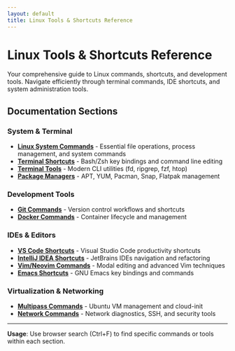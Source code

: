 ```yaml
---
layout: default
title: Linux Tools & Shortcuts Reference
---
```


# Linux Tools & Shortcuts Reference

Your comprehensive guide to Linux commands, shortcuts, and development tools. Navigate efficiently through terminal commands, IDE shortcuts, and system administration tools.

## Documentation Sections

### System & Terminal
- [**Linux System Commands**](https://onelrian.github.io/Documentation/docs/linux-commands.html) - Essential file operations, process management, and system commands
- [**Terminal Shortcuts**](https://onelrian.github.io/Documentation/docs/terminal-shortcuts.html) - Bash/Zsh key bindings and command line editing
- [**Terminal Tools**](https://onelrian.github.io/Documentation/docs/terminal-tools.html) - Modern CLI utilities (fd, ripgrep, fzf, htop)
- [**Package Managers**](https://onelrian.github.io/Documentation/docs/package-managers.html) - APT, YUM, Pacman, Snap, Flatpak management

### Development Tools
- [**Git Commands**](https://onelrian.github.io/Documentation/docs/git-commands.html) - Version control workflows and shortcuts
- [**Docker Commands**](https://onelrian.github.io/Documentation/docs/docker-commands.html) - Container lifecycle and management

### IDEs & Editors
- [**VS Code Shortcuts**](https://onelrian.github.io/Documentation/docs/vscode-shortcuts.html) - Visual Studio Code productivity shortcuts
- [**IntelliJ IDEA Shortcuts**](https://onelrian.github.io/Documentation/docs/intellij-shortcuts.html) - JetBrains IDEs navigation and refactoring
- [**Vim/Neovim Commands**](https://onelrian.github.io/Documentation/docs/vim-commands.html) - Modal editing and advanced Vim techniques
- [**Emacs Shortcuts**](https://onelrian.github.io/Documentation/docs/emacs-shortcuts.html) - GNU Emacs key bindings and commands

### Virtualization & Networking
- [**Multipass Commands**](https://onelrian.github.io/Documentation/docs/multipass-commands.html) - Ubuntu VM management and cloud-init
- [**Network Commands**](https://onelrian.github.io/Documentation/docs/network-commands.html) - Network diagnostics, SSH, and security tools

---

**Usage**: Use browser search (Ctrl+F) to find specific commands or tools within each section.
